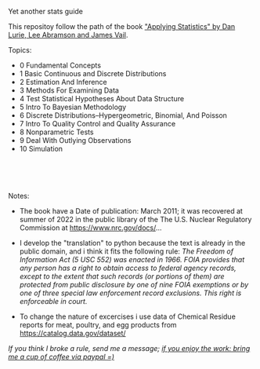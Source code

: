 Yet another stats guide

This repositoy follow the path of the book ["Applying Statistics" by Dan Lurie, Lee Abramson and James Vail](https://www.nrc.gov/).

Topics:

 - 0 Fundamental Concepts
 - 1 Basic Continuous and Discrete Distributions
 - 2 Estimation And Inference
 - 3 Methods For Examining Data
 - 4 Test Statistical Hypotheses About Data Structure
 - 5 Intro To Bayesian Methodology
 - 6 Discrete Distributions–Hypergeometric, Binomial, And Poisson
 - 7 Intro To Quality Control and Quality Assurance
 - 8 Nonparametric Tests
 - 9 Deal With Outlying Observations
 - 10 Simulation


<br><br><br>

Notes:

 - The book have a Date of publication: March 2011; it was recovered at summer of 2022 in the public library of the The U.S. Nuclear Regulatory Commission at https://www.nrc.gov/docs/...

 - I develop the "translation" to python because the text is already in the public domain, and i think it fits the following rule:
    *The Freedom of Information Act (5 USC 552) was enacted in 1966. FOIA provides that any person has a right to obtain access to federal agency records, except to the extent that such records (or portions of them) are protected from public disclosure by one of nine FOIA exemptions or by one of three special law enforcement record exclusions. This right is enforceable in court.*
 - To change the nature of excercises i use data of Chemical Residue reports for meat, poultry, and egg products from https://catalog.data.gov/dataset/

*If you think I broke a rule, send me a message;*
[*if you enjoy the work: bring me a cup of coffee via paypal =)*](https://www.paypal.com/donate/?hosted_button_id=TR2QL6CEDBBWL)
